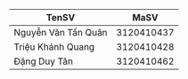 | TenSV               | MaSV       |
|---------------------|------------|
| Nguyễn Văn Tấn Quân | 3120410437 |
| Triệu Khánh Quang   | 3120410428 |
| Đặng Duy Tân        | 3120410462 |

